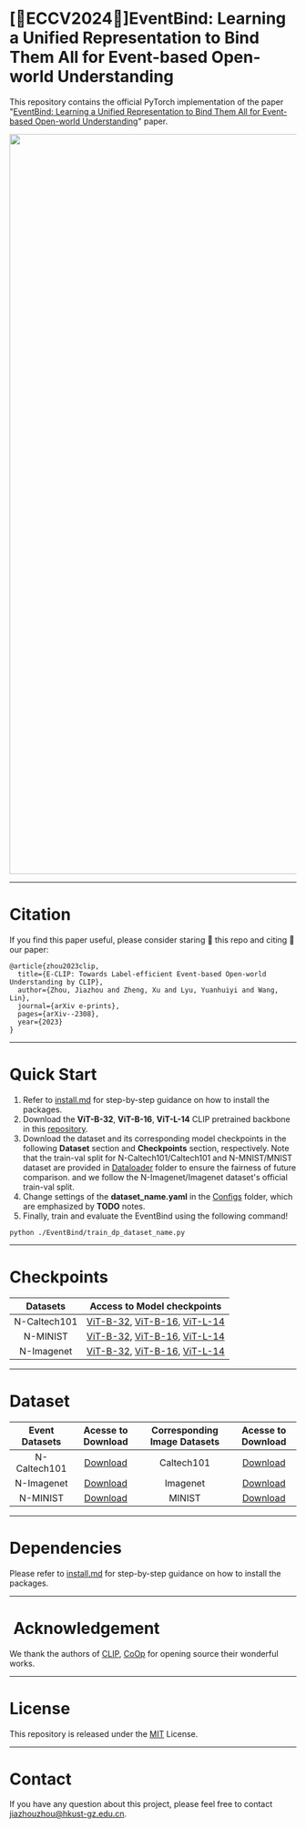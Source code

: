 # [🌟ECCV2024🌟]EventBind: Learning a Unified Representation to Bind Them All for Event-based Open-world Understanding

This repository contains the official PyTorch implementation of the paper "[EventBind: Learning a Unified Representation to Bind Them All for Event-based Open-world Understanding](https://vlislab22.github.io/EventBind/)" paper.
<div align="center">
<img src="image/EventBind.png" width="1300px">
</div>

---
# Citation
If you find this paper useful, please consider staring 🌟 this repo and citing 📑 our paper:

```
@article{zhou2023clip,
  title={E-CLIP: Towards Label-efficient Event-based Open-world Understanding by CLIP},
  author={Zhou, Jiazhou and Zheng, Xu and Lyu, Yuanhuiyi and Wang, Lin},
  journal={arXiv e-prints},
  pages={arXiv--2308},
  year={2023}
}
```
---
# Quick Start
1. Refer to [install.md](./docs/install.md) for step-by-step guidance on how to install the packages.
2. Download the **ViT-B-32**, **ViT-B-16**, **ViT-L-14** CLIP pretrained backbone in this [repository](https://github.com/mlfoundations/open_clip).
3. Download the dataset and its corresponding model checkpoints in the following **Dataset** section and **Checkpoints** section, respectively.
Note that the train-val split for N-Caltech101/Caltech101 and N-MNIST/MNIST dataset are provided in [Dataloader](./Dataloader) folder to ensure the fairness of future comparison.
and we follow the N-Imagenet/Imagenet dataset's official train-val split.
4. Change settings of the **dataset_name.yaml** in the [Configs](./Configs) folder, which are emphasized by **TODO** notes.
5. Finally, train and evaluate the EventBind using the following command!
````
python ./EventBind/train_dp_dataset_name.py
````
---
# Checkpoints

<div align=center>

|   Datasets   |                                                                                                                                                                Access to Model checkpoints                                                                                                                                                                 | 
|:------------:|:----------------------------------------------------------------------------------------------------------------------------------------------------------------------------------------------------------------------------------------------------------------------------------------------------------------------------------------------------------:|
| N-Caltech101 |        [ViT-B-32](https://huggingface.co/garlandchou/EventBind/resolve/main/N-Caltech101-ViT-B-32.bin?download=true), [ViT-B-16](https://huggingface.co/garlandchou/EventBind/resolve/main/N-Caltech101-ViT-B-16.bin?download=true), [ViT-L-14](https://huggingface.co/garlandchou/EventBind/resolve/main/N-Caltech101-ViT-L-14.bin?download=true)         | 
|   N-MINIST   | [ViT-B-32](https://huggingface.co/garlandchou/EventBind/resolve/main/MINIST%20ViT-B-32.bin?download=true), [ViT-B-16](https://huggingface.co/garlandchou/EventBind/resolve/main/MINIST%20ViT-B-16.bin?download=true), [ViT-L-14](https://huggingface.co/garlandchou/EventBind/resolve/main/MINIST%20ViT-L-14.bin?download=true)                            | 
|  N-Imagenet  |        [ViT-B-32](https://huggingface.co/garlandchou/EventBind/resolve/main/N-Imagenet%20ViT-B-32.bin?download=true), [ViT-B-16](https://huggingface.co/garlandchou/EventBind/resolve/main/N-Imagenet%20ViT-B-16.bin?download=true), [ViT-L-14](https://huggingface.co/garlandchou/EventBind/resolve/main/N-Imagenet%20ViT-L-14.bin?download=true)         |

</div>

---
# Dataset
<div align=center>

| Event Datasets |                                        Acesse to Download                                        | Corresponding Image Datasets |                              Acesse  to Download                               |
|:--------------:|:------------------------------------------------------------------------------------------------:|:----------------------------:|:------------------------------------------------------------------------------:|
|  N-Caltech101  |       [Download](https://drive.google.com/drive/folders/1sY91hL_iHnmfRXSTc058bfZ0GQcEC6St)       |          Caltech101          |            [Download](https://data.caltech.edu/records/mzrjq-6wc02)            |
|   N-Imagenet   | [Download](https://docs.google.com/document/d/1x0Vqe_5tVAJtYLYSZLwN6oNMExyUjIh-a30oLOKV2rE/edit) |           Imagenet           |                 [Download](https://image-net.org/download.php)                 |
|    N-MINIST    |                   [Download](https://www.garrickorchard.com/datasets/n-mnist)                    |        MINIST                | [Download](https://link.zhihu.com/?target=http%3A//yann.lecun.com/exdb/mnist/) |
</div>

---

# Dependencies
Please refer to [install.md](./docs/install.md) for step-by-step guidance on how to install the packages.

---
# ️ ️Acknowledgement
We thank the authors of [CLIP](https://github.com/openai/CLIP), [CoOp](https://github.com/KaiyangZhou/Dassl.pytorch) for opening source their wonderful works.

---
# License
This repository is released under the [MIT](./LICENSE) License.

---
# Contact
If you have any question about this project, please feel free to contact jiazhouzhou@hkust-gz.edu.cn.
